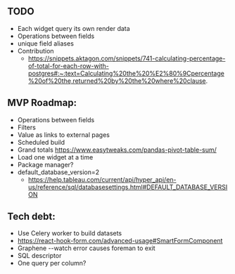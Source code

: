 ## TODO

- Each widget query its own render data
- Operations between fields
- unique field aliases
- Contribution
  - https://snippets.aktagon.com/snippets/741-calculating-percentage-of-total-for-each-row-with-postgres#:~:text=Calculating%20the%20%E2%80%9Cpercentage%20of%20the,returned%20by%20the%20where%20clause.

## MVP Roadmap:

- Operations between fields
- Filters
- Value as links to external pages
- Scheduled build
- Grand totals https://www.easytweaks.com/pandas-pivot-table-sum/
- Load one widget at a time
- Package manager?
- default_database_version=2
  - https://help.tableau.com/current/api/hyper_api/en-us/reference/sql/databasesettings.html#DEFAULT_DATABASE_VERSION

## Tech debt:

- Use Celery worker to build datasets
- https://react-hook-form.com/advanced-usage#SmartFormComponent
- Graphene --watch error causes foreman to exit
- SQL descriptor
- One query per column?

